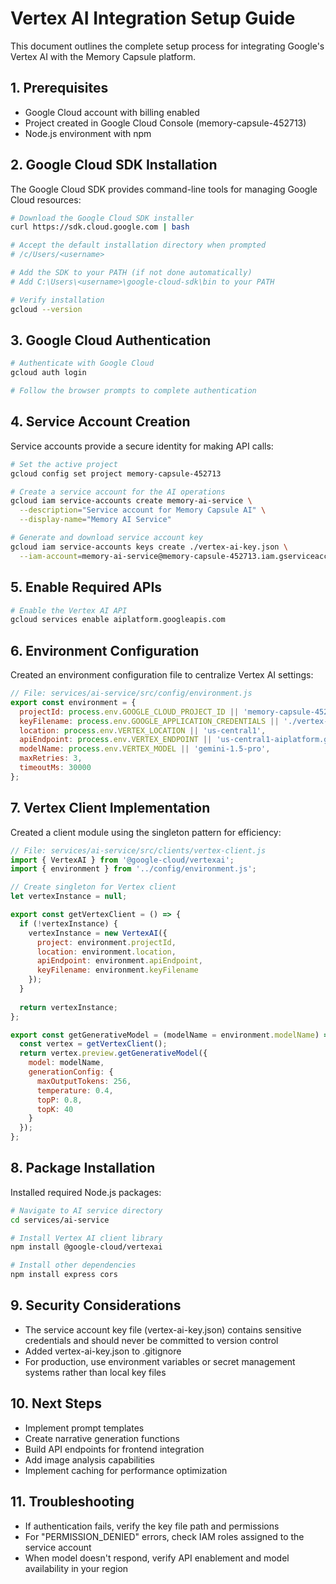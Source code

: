 # Vertex AI Integration Setup Guide

This document outlines the complete setup process for integrating Google's Vertex AI with the Memory Capsule platform.

## 1. Prerequisites

- Google Cloud account with billing enabled
- Project created in Google Cloud Console (memory-capsule-452713)
- Node.js environment with npm

## 2. Google Cloud SDK Installation

The Google Cloud SDK provides command-line tools for managing Google Cloud resources:

```bash
# Download the Google Cloud SDK installer
curl https://sdk.cloud.google.com | bash

# Accept the default installation directory when prompted
# /c/Users/<username>

# Add the SDK to your PATH (if not done automatically)
# Add C:\Users\<username>\google-cloud-sdk\bin to your PATH

# Verify installation
gcloud --version
```

## 3. Google Cloud Authentication

```bash
# Authenticate with Google Cloud
gcloud auth login

# Follow the browser prompts to complete authentication
```

## 4. Service Account Creation

Service accounts provide a secure identity for making API calls:

```bash
# Set the active project
gcloud config set project memory-capsule-452713

# Create a service account for the AI operations
gcloud iam service-accounts create memory-ai-service \
  --description="Service account for Memory Capsule AI" \
  --display-name="Memory AI Service"

# Generate and download service account key
gcloud iam service-accounts keys create ./vertex-ai-key.json \
  --iam-account=memory-ai-service@memory-capsule-452713.iam.gserviceaccount.com
```

## 5. Enable Required APIs

```bash
# Enable the Vertex AI API
gcloud services enable aiplatform.googleapis.com
```

## 6. Environment Configuration

Created an environment configuration file to centralize Vertex AI settings:

```javascript
// File: services/ai-service/src/config/environment.js
export const environment = {
  projectId: process.env.GOOGLE_CLOUD_PROJECT_ID || 'memory-capsule-452713',
  keyFilename: process.env.GOOGLE_APPLICATION_CREDENTIALS || './vertex-ai-key.json',
  location: process.env.VERTEX_LOCATION || 'us-central1',
  apiEndpoint: process.env.VERTEX_ENDPOINT || 'us-central1-aiplatform.googleapis.com',
  modelName: process.env.VERTEX_MODEL || 'gemini-1.5-pro',
  maxRetries: 3,
  timeoutMs: 30000
};
```

## 7. Vertex Client Implementation

Created a client module using the singleton pattern for efficiency:

```javascript
// File: services/ai-service/src/clients/vertex-client.js
import { VertexAI } from '@google-cloud/vertexai';
import { environment } from '../config/environment.js';

// Create singleton for Vertex client
let vertexInstance = null;

export const getVertexClient = () => {
  if (!vertexInstance) {
    vertexInstance = new VertexAI({
      project: environment.projectId,
      location: environment.location,
      apiEndpoint: environment.apiEndpoint,
      keyFilename: environment.keyFilename
    });
  }
  
  return vertexInstance;
};

export const getGenerativeModel = (modelName = environment.modelName) => {
  const vertex = getVertexClient();
  return vertex.preview.getGenerativeModel({
    model: modelName,
    generationConfig: {
      maxOutputTokens: 256,
      temperature: 0.4,
      topP: 0.8,
      topK: 40
    }
  });
};
```

## 8. Package Installation

Installed required Node.js packages:

```bash
# Navigate to AI service directory
cd services/ai-service

# Install Vertex AI client library
npm install @google-cloud/vertexai

# Install other dependencies
npm install express cors
```

## 9. Security Considerations

- The service account key file (vertex-ai-key.json) contains sensitive credentials and should never be committed to version control
- Added vertex-ai-key.json to .gitignore
- For production, use environment variables or secret management systems rather than local key files

## 10. Next Steps

- Implement prompt templates
- Create narrative generation functions
- Build API endpoints for frontend integration
- Add image analysis capabilities
- Implement caching for performance optimization

## 11. Troubleshooting

- If authentication fails, verify the key file path and permissions
- For "PERMISSION_DENIED" errors, check IAM roles assigned to the service account
- When model doesn't respond, verify API enablement and model availability in your region
